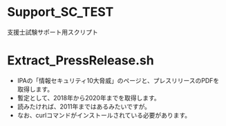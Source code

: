 # Support_SC_TEST
支援士試験サポート用スクリプト


# Extract_PressRelease.sh
* IPAの「情報セキュリティ10大脅威」のページと、プレスリリースのPDFを取得します。
* 暫定として、2018年から2020年までを取得します。
* 読みたければ、2011年まではあるみたいですが。
* なお、curlコマンドがインストールされている必要があります。

